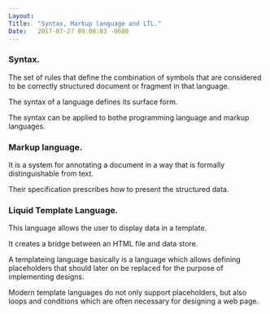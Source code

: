 ```yaml
---
Layout:	
Title:	"Syntax, Markup language and LTL."
Date:	2017-07-27 09:08:03 -0600
---
```


### Syntax.

The set of rules that define the combination of symbols that are considered to be correctly structured document or fragment in that language.

The syntax of a language defines its surface form.

The syntax can be applied to bothe programming language and markup languages.

### Markup language.

It is a system for annotating a document in a way that is formally distinguishable from text.

Their specification prescribes how to present the structured data.

### Liquid Template Language.

This language allows the user to display data in a template.

It creates a bridge between an HTML  file and data store.

A templateing language basically is a language which allows defining placeholders that should later on be replaced for the purpose of implementing designs.

Modern template languages do not only support placeholders, but also loops and conditions which are often necessary for designing a web page.
